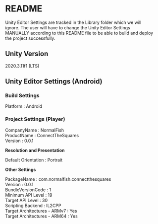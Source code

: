 # README

Unity Editor Settings are tracked in the Library folder which we will	\
ignore.  The user will have to change the Unity Editor Settings		\
MANUALLY according to this README file to be able to build and deploy	\
the project successfully.

## Unity Version

2020.3.11f1 (LTS)

## Unity Editor Settings (Android)

### Build Settings

Platform			: Android

### Project Settings (Player)

CompanyName			: NormalFish				\
ProductName			: ConnectTheSquares			\
Version				: 0.0.1

**Resolution and Presentation**

Default Orientation		: Portrait

**Other Settings**

PackageName			: com.normalfish.connectthesquares	\
Version				: 0.0.1					\
BundleVersionCode		: 1					\
Minimum API Level		: 19					\
Target API Level		: 30					\
Scripting Backend		: IL2CPP				\
Target Architectures - ARMv7	: Yes					\
Target Architectures - ARM64	: Yes


